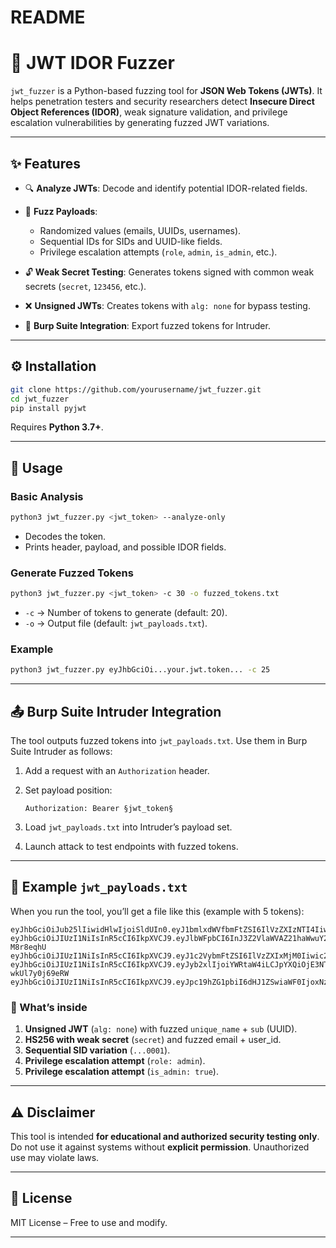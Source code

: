 # README

# 🔑 JWT IDOR Fuzzer

`jwt_fuzzer` is a Python-based fuzzing tool for **JSON Web Tokens (JWTs)**.
It helps penetration testers and security researchers detect **Insecure Direct Object References (IDOR)**, weak signature validation, and privilege escalation vulnerabilities by generating fuzzed JWT variations.

---

## ✨ Features

* 🔍 **Analyze JWTs**: Decode and identify potential IDOR-related fields.
* 🎲 **Fuzz Payloads**:

  * Randomized values (emails, UUIDs, usernames).
  * Sequential IDs for SIDs and UUID-like fields.
  * Privilege escalation attempts (`role`, `admin`, `is_admin`, etc.).
* 🔓 **Weak Secret Testing**: Generates tokens signed with common weak secrets (`secret`, `123456`, etc.).
* ❌ **Unsigned JWTs**: Creates tokens with `alg: none` for bypass testing.
* 📂 **Burp Suite Integration**: Export fuzzed tokens for Intruder.

---

## ⚙️ Installation

```bash
git clone https://github.com/yourusername/jwt_fuzzer.git
cd jwt_fuzzer
pip install pyjwt
```

Requires **Python 3.7+**.

---

## 🚀 Usage

### Basic Analysis

```bash
python3 jwt_fuzzer.py <jwt_token> --analyze-only
```

* Decodes the token.
* Prints header, payload, and possible IDOR fields.

### Generate Fuzzed Tokens

```bash
python3 jwt_fuzzer.py <jwt_token> -c 30 -o fuzzed_tokens.txt
```

* `-c` → Number of tokens to generate (default: 20).
* `-o` → Output file (default: `jwt_payloads.txt`).

### Example

```bash
python3 jwt_fuzzer.py eyJhbGciOi...your.jwt.token... -c 25
```

---

## 📤 Burp Suite Intruder Integration

The tool outputs fuzzed tokens into `jwt_payloads.txt`.
Use them in Burp Suite Intruder as follows:

1. Add a request with an `Authorization` header.
2. Set payload position:

   ```
   Authorization: Bearer §jwt_token§
   ```
3. Load `jwt_payloads.txt` into Intruder’s payload set.
4. Launch attack to test endpoints with fuzzed tokens.

---

## 📂 Example `jwt_payloads.txt`

When you run the tool, you’ll get a file like this (example with 5 tokens):

```text
eyJhbGciOiJub25lIiwidHlwIjoiSldUIn0.eyJ1bmlxdWVfbmFtZSI6IlVzZXIzNTI4Iiwic3ViIjoiZDQ4ZjAzNjAtYjE4Mi00ZjQ5LTgxZjctYzM1ZWFmNzY4YzJmIiwiaWF0IjoxNzUwODcxOTU0LCJuYmYiOjE3NTA4NzE5NTQsImV4cCI6MTc1MDg3NTU1NH0.
eyJhbGciOiJIUzI1NiIsInR5cCI6IkpXVCJ9.eyJlbWFpbCI6InJ3Z2VlaWVAZ21haWwuY29tIiwidXNlcl9pZCI6IjM2YjZlZGI0LWQ2N2ItNGIxNS05ZmZkLTlhYjY5MmVjMmU2NyIsImlhdCI6MTc1MDg3MTk1NCwibmJmIjoxNzUwODcxOTU0LCJleHAiOjE3NTA4NzU1NTR9.M3pGJ8ZYYq3Qnl5pgn-M8r8eqhU
eyJhbGciOiJIUzI1NiIsInR5cCI6IkpXVCJ9.eyJ1c2VybmFtZSI6IlVzZXIxMjM0Iiwic2lkIjoiMDAwMDAwMDAtMDAwMC0wMDAwLTAwMDAwMDAwMDAxIiwiaWF0IjoxNzUwODcxOTU0LCJuYmYiOjE3NTA4NzE5NTQsImV4cCI6MTc1MDg3NTU1NH0.LfK2vQvNITkxM0Hx5
eyJhbGciOiJIUzI1NiIsInR5cCI6IkpXVCJ9.eyJyb2xlIjoiYWRtaW4iLCJpYXQiOjE3NTA4NzE5NTQsIm5iZiI6MTc1MDg3MTk1NCwiZXhwIjoxNzUwODc1NTU0fQ.1A-wkUl7y0j69eRW
eyJhbGciOiJIUzI1NiIsInR5cCI6IkpXVCJ9.eyJpc19hZG1pbiI6dHJ1ZSwiaWF0IjoxNzUwODcxOTU0LCJuYmYiOjE3NTA4NzE5NTQsImV4cCI6MTc1MDg3NTU1NH0.iAH5O9uC2Qw9TyN0
```

### 🔎 What’s inside

1. **Unsigned JWT** (`alg: none`) with fuzzed `unique_name` + `sub` (UUID).
2. **HS256 with weak secret** (`secret`) and fuzzed email + user\_id.
3. **Sequential SID variation** (`...0001`).
4. **Privilege escalation attempt** (`role: admin`).
5. **Privilege escalation attempt** (`is_admin: true`).

---

## ⚠️ Disclaimer

This tool is intended **for educational and authorized security testing only**.
Do not use it against systems without **explicit permission**. Unauthorized use may violate laws.

---

## 📜 License

MIT License – Free to use and modify.

---

